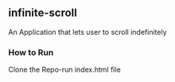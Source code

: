 ## infinite-scroll
An Application that lets user to scroll indefinitely

### How to Run <br/>
Clone the Repo-run index.html file
